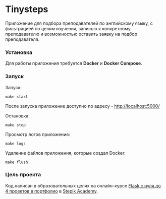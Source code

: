 # Tinysteps

Приложение для подбора преподавателей по английскому языку, с фильтрацией по целям изучения, записью к конкретному преподавателю и возможностью оставить заявку на подбор преподавателя.

### Установка

Для работы приложения требуется **Docker** и **Docker Compose**.

### Запуск

Запуск:

```
make start
```

После запуска приложение доступно по адресу - [http://localhost:5000/](http://localhost:5000/)

Остановка:
```
make stop
```
Просмотр логов приложения:
```
make logs
```

Удаление файлов приложения, которые создал Docker:
```
make flush
```

### Цель проекта

Код написан в образовательных целях на онлайн-курсе [Flask с нуля до 4 проектов в портфолио](https://academy.stepik.org/flask) в [Stepik Academy](https://academy.stepik.org/).
